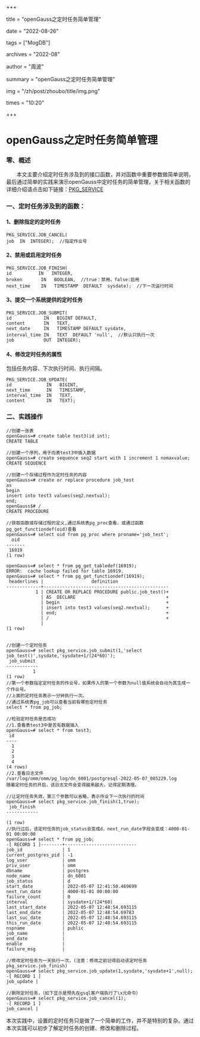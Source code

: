 +++

title = "openGauss之定时任务简单管理" 

date = "2022-08-26" 

tags = ["MogDB"] 

archives = "2022-08" 

author = "周波" 

summary = "openGauss之定时任务简单管理"

img = "/zh/post/zhoubo/title/img.png" 

times = "10:20"

+++

# openGauss之定时任务简单管理

### 零、概述

  本文主要介绍定时任务涉及到的接口函数，并对函数中重要参数做简单说明，最后通过简单的实践来演示openGauss中定时任务的简单管理，关于相关函数的详细介绍请点击如下链接：[PKG_SERVICE](https://opengauss.org/zh/docs/3.0.0/docs/Developerguide/PKG_SERVICE.html)

### 一、定时任务涉及到的函数：

#### 1、删除指定的定时任务

```
PKG_SERVICE.JOB_CANCEL(
job  IN  INTEGER);  //指定作业号
```

#### 2、禁用或启用定时任务

```
PKG_SERVICE.JOB_FINISH(
id          IN   INTEGER,
broken       IN   BOOLEAN,  //true：禁用，false:启用
next_time    IN   TIMESTAMP  DEFAULT  sysdate);  //下一次运行时间
```

#### 3、提交一个系统提供的定时任务

```
PKG_SERVICE.JOB_SUBMIT(
id            IN   BIGINT DEFAULT,
content       IN   TEXT,
next_date     IN   TIMESTAMP DEFAULT sysdate, 
interval_time IN   TEXT  DEFAULT 'null',  //默认只执行一次
job           OUT  INTEGER);
```

#### 4、修改定时任务的属性

包括任务内容、下次执行时间、执行间隔。

```
PKG_SERVICE.JOB_UPDATE(
id             IN   BIGINT,
next_time      IN   TIMESTAMP,
interval_time  IN   TEXT,
content        IN   TEXT);
```

### 二、实践操作

```
//创建一张表
openGauss=# create table test3(id int);
CREATE TABLE

//创建一个序列，用于向表test3中插入数据
openGauss=# create sequence seq2 start with 1 increment 1 nomaxvalue;
CREATE SEQUENCE

//创建一个存储过程作为定时任务的内容
openGauss=# create or replace procedure job_test
as
begin 
insert into test3 values(seq2.nextval);
end;
openGauss$# /
CREATE PROCEDURE

//获取函数或存储过程的定义,通过系统表pg_proc查看，或通过函数pg_get_functiondef(oid)查看
openGauss=# select oid from pg_proc where proname='job_test';
  oid  
-------
 16919
(1 row)

openGauss=# select * from pg_get_tabledef(16919);
ERROR:  cache lookup failed for table 16919.
openGauss=# select * from pg_get_functiondef(16919);
 headerlines |                  definition                   
-------------+-----------------------------------------------
           1 | CREATE OR REPLACE PROCEDURE public.job_test()+
             | AS  DECLARE                                  +
             | begin                                        +
             | insert into test3 values(seq2.nextval);      +
             | end;                                         +
             | /                                            +
             | 
(1 row)


//创建一个定时任务
openGauss=# select pkg_service.job_submit(1,'select job_test()',sysdate,'sysdate+1/(24*60)');
 job_submit 
------------
          1
(1 row)
//第一个参数指定定时任务的作业号，如果传入的第一个参数为null值系统会自动为其生成一个作业号。
//上面的定时任务表示一分钟执行一次。
//通过系统表pg_job可以查看当前有哪些定时任务
select * from pg_job;

//检验定时任务是否成功
//1.查看表test3中是否有数据插入
openGauss=# select * from test3;
 id 
----
  1
  2
  3
  4
(4 rows)
//2.查看日志文件
/var/log/omm/omm/pg_log/dn_6001/postgresql-2022-05-07_085229.log
随着定时任务的开启，该日志文件会变得越来越大，记得定期清理。

//让定时任务失效，第三个参数可以省略，表示作业下一次执行的时间
openGauss=# select pkg_service.job_finish(1,true);
 job_finish 
------------
 
(1 row)
//执行过后，该定时任务的job_status会变成d，next_run_date字段会变成：4000-01-01 00:00:00
openGauss=# select * from pg_job;
-[ RECORD 1 ]--------+---------------------------
job_id               | 1
current_postgres_pid | -1
log_user             | omm
priv_user            | omm
dbname               | postgres
node_name            | dn_6001
job_status           | d
start_date           | 2022-05-07 12:41:50.469699
next_run_date        | 4000-01-01 00:00:00
failure_count        | 0
interval             | sysdate+1/(24*60)
last_start_date      | 2022-05-07 12:48:54.693115
last_end_date        | 2022-05-07 12:48:54.69783
last_suc_date        | 2022-05-07 12:48:54.693115
this_run_date        | 2022-05-07 12:48:54.693115
nspname              | public
job_name             | 
end_date             | 
enable               | 
failure_msg          | 

//修改定时任务为一天执行一次，(注意：修改之前记得启动该定时任务pkg_service.job_finish)
openGauss=# select pkg_service.job_update(1,sysdate,'sysdate+1',null);
-[ RECORD 1 ]
job_update | 

//删除定时任务，（如下显示是预先在gsql客户端执行了\x元命令）
openGauss=# select pkg_service.job_cancel(1);
-[ RECORD 1 ]
job_cancel | 
```

本次实践中，设置的定时任务只是做了一个简单的工作，并不是特别的复杂。通过本次实践可以初步了解定时任务的创建、修改和删除过程。
